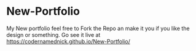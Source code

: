 # New-Portfolio
 My New portfolio feel free to Fork the Repo an make it you if you like the design or something.
 Go see it live at https://codernamednick.github.io/New-Portfolio/
